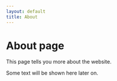 ```yaml
---
layout: default
title: About
---
```


# About page

This page tells you more about the website.

Some text will be shown here later on.
